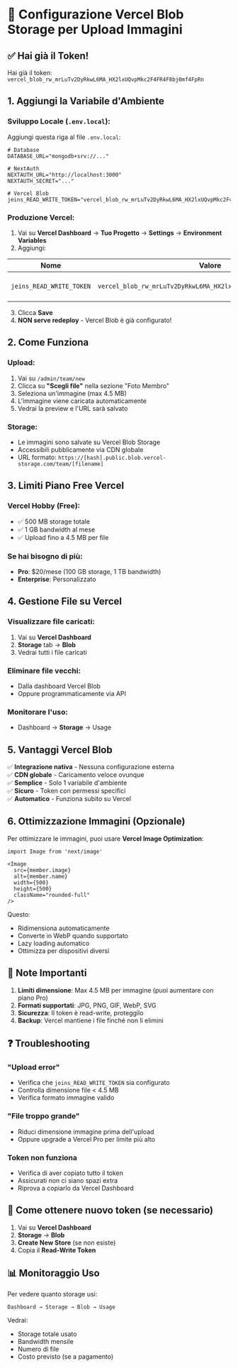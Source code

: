 # 📸 Configurazione Vercel Blob Storage per Upload Immagini

## ✅ Hai già il Token!

Hai già il token: `vercel_blob_rw_mrLuTv2DyRkwL6MA_HX2lxUQvpMkc2F4FR4F8bj0mf4FpRn`

## 1. Aggiungi la Variabile d'Ambiente

### **Sviluppo Locale** (`.env.local`):

Aggiungi questa riga al file `.env.local`:

```env
# Database
DATABASE_URL="mongodb+srv://..."

# NextAuth  
NEXTAUTH_URL="http://localhost:3000"
NEXTAUTH_SECRET="..."

# Vercel Blob
jeins_READ_WRITE_TOKEN="vercel_blob_rw_mrLuTv2DyRkwL6MA_HX2lxUQvpMkc2F4FR4F8bj0mf4FpRn"
```

### **Produzione Vercel**:

1. Vai su **Vercel Dashboard** → **Tuo Progetto** → **Settings** → **Environment Variables**
2. Aggiungi:

| Nome | Valore | Ambiente |
|------|--------|----------|
| `jeins_READ_WRITE_TOKEN` | `vercel_blob_rw_mrLuTv2DyRkwL6MA_HX2lxUQvpMkc2F4FR4F8bj0mf4FpRn` | Production, Preview, Development |

3. Clicca **Save**
4. **NON serve redeploy** - Vercel Blob è già configurato!

## 2. Come Funziona

### Upload:
1. Vai su `/admin/team/new`
2. Clicca su **"Scegli file"** nella sezione "Foto Membro"
3. Seleziona un'immagine (max 4.5 MB)
4. L'immagine viene caricata automaticamente
5. Vedrai la preview e l'URL sarà salvato

### Storage:
- Le immagini sono salvate su Vercel Blob Storage
- Accessibili pubblicamente via CDN globale
- URL formato: `https://[hash].public.blob.vercel-storage.com/team/[filename]`

## 3. Limiti Piano Free Vercel

### Vercel Hobby (Free):
- ✅ 500 MB storage totale
- ✅ 1 GB bandwidth al mese
- ✅ Upload fino a 4.5 MB per file

### Se hai bisogno di più:
- **Pro**: $20/mese (100 GB storage, 1 TB bandwidth)
- **Enterprise**: Personalizzato

## 4. Gestione File su Vercel

### Visualizzare file caricati:
1. Vai su **Vercel Dashboard**
2. **Storage** tab → **Blob**
3. Vedrai tutti i file caricati

### Eliminare file vecchi:
- Dalla dashboard Vercel Blob
- Oppure programmaticamente via API

### Monitorare l'uso:
- Dashboard → **Storage** → Usage

## 5. Vantaggi Vercel Blob

✅ **Integrazione nativa** - Nessuna configurazione esterna  
✅ **CDN globale** - Caricamento veloce ovunque  
✅ **Semplice** - Solo 1 variabile d'ambiente  
✅ **Sicuro** - Token con permessi specifici  
✅ **Automatico** - Funziona subito su Vercel  

## 6. Ottimizzazione Immagini (Opzionale)

Per ottimizzare le immagini, puoi usare **Vercel Image Optimization**:

```tsx
import Image from 'next/image'

<Image
  src={member.image}
  alt={member.name}
  width={500}
  height={500}
  className="rounded-full"
/>
```

Questo:
- Ridimensiona automaticamente
- Converte in WebP quando supportato
- Lazy loading automatico
- Ottimizza per dispositivi diversi

## 📝 Note Importanti

1. **Limiti dimensione**: Max 4.5 MB per immagine (puoi aumentare con piano Pro)
2. **Formati supportati**: JPG, PNG, GIF, WebP, SVG
3. **Sicurezza**: Il token è read-write, proteggilo
4. **Backup**: Vercel mantiene i file finché non li elimini

## ❓ Troubleshooting

### "Upload error"
- Verifica che `jeins_READ_WRITE_TOKEN` sia configurato
- Controlla dimensione file < 4.5 MB
- Verifica formato immagine valido

### "File troppo grande"
- Riduci dimensione immagine prima dell'upload
- Oppure upgrade a Vercel Pro per limite più alto

### Token non funziona
- Verifica di aver copiato tutto il token
- Assicurati non ci siano spazi extra
- Riprova a copiarlo da Vercel Dashboard

## 🔄 Come ottenere nuovo token (se necessario)

1. Vai su **Vercel Dashboard**
2. **Storage** → **Blob**  
3. **Create New Store** (se non esiste)
4. Copia il **Read-Write Token**

## 📊 Monitoraggio Uso

Per vedere quanto storage usi:
```
Dashboard → Storage → Blob → Usage
```

Vedrai:
- Storage totale usato
- Bandwidth mensile
- Numero di file
- Costo previsto (se a pagamento)
